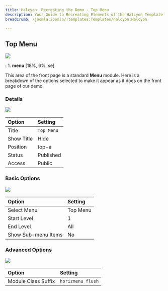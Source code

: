 ```yaml
---
title: Halcyon: Recreating the Demo - Top Menu
description: Your Guide to Recreating Elements of the Halcyon Template for Joomla
breadcrumb: /joomla:Joomla/!templates:Templates/halcyon:Halcyon

---
```


Top Menu
-----

![][demo]

:   1. **menu** [18%, 6%, se]

This area of the front page is a standard **Menu** module. Here is a breakdown of the options selected to make it appear as it does on the front page of our demo.

### Details

![][demo2]

| Option     | Setting    |  
| :--------- | :--------- |  
| Title      | `Top Menu` |  
| Show Title | Hide       |  
| Position   | top-a      |  
| Status     | Published  |  
| Access     | Public     |  

### Basic Options

![][demo3]

| Option              | Setting  |  
| :------------------ | :------- |  
| Select Menu         | Top Menu |  
| Start Level         | 1        |  
| End Level           | All      |  
| Show Sub-menu Items | No       |  

### Advanced Options

![][demo4]

| Option              | Setting           |  
| :------------------ | :---------------- |  
| Module Class Suffix | `horizmenu flush` |  

[demo]: assets/demo_1.jpeg
[demo2]: assets/topmenu_1.jpeg
[demo3]: assets/topmenu_2.jpeg
[demo4]: assets/topmenu_3.jpeg
